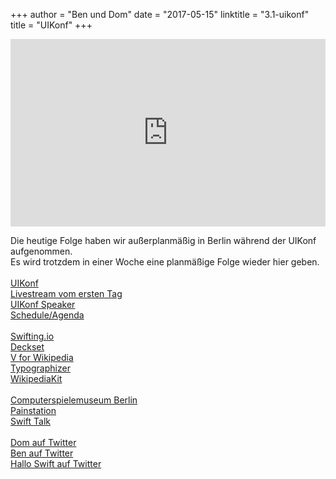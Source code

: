 +++
author = "Ben und Dom"
date = "2017-05-15"
linktitle = "3.1-uikonf"
title = "UIKonf"
+++

<iframe width="100%" height="300" scrolling="no" frameborder="no" src="https://w.soundcloud.com/player/?url=https%3A//api.soundcloud.com/tracks/322787887&amp;auto_play=false&amp;hide_related=true&amp;show_comments=true&amp;show_user=true&amp;show_reposts=false&amp;visual=true"></iframe>

Die heutige Folge haben wir außerplanmäßig in Berlin während der UIKonf aufgenommen. <br>
Es wird trotzdem in einer Woche eine planmäßige Folge wieder hier geben.<br>
<br>
[UIKonf](http://www.uikonf.com/)<br>
[Livestream vom ersten Tag](https://www.youtube.com/watch?v=OXJJIjbkN-w)<br>
[UIKonf Speaker](http://www.uikonf.com/speakers)<br>
[Schedule/Agenda](http://www.uikonf.com/#schedule)<br>
<br>
[Swifting.io](https://swifting.io/)<br>
[Deckset](https://www.decksetapp.com/)<br>
[V for Wikipedia](http://v-for-wiki.com/)<br>
[Typographizer](https://github.com/frankrausch/Typographizer)<br>
[WikipediaKit](https://github.com/Raureif/WikipediaKit)<br>
<br>
[Computerspielemuseum Berlin](http://www.computerspielemuseum.de/)<br>
[Painstation](https://www.youtube.com/watch?v=6bm7fLcj5UI)<br>
[Swift Talk](https://talk.objc.io/)<br>
<br>
[Dom auf Twitter](https://twitter.com/swiftpainless)<br>
[Ben auf Twitter](https://twitter.com/benchr)<br>
[Hallo Swift auf Twitter](https://twitter.com/hallo_swift)<br>


